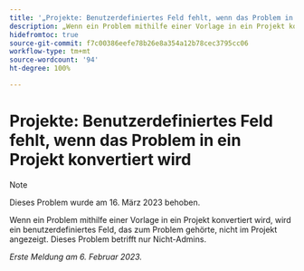 ```yaml
---
title: '„Projekte: Benutzerdefiniertes Feld fehlt, wenn das Problem in ein Projekt konvertiert wird“'
description: „Wenn ein Problem mithilfe einer Vorlage in ein Projekt konvertiert wird, wird ein benutzerdefiniertes Feld, das zum Problem gehörte, nicht im Projekt angezeigt. Dieses Problem betrifft nur Nicht-Admins.“
hidefromtoc: true
source-git-commit: f7c00386eefe78b26e8a354a12b78cec3795cc06
workflow-type: tm+mt
source-wordcount: '94'
ht-degree: 100%

---
```



# Projekte: Benutzerdefiniertes Feld fehlt, wenn das Problem in ein Projekt konvertiert wird

>[!NOTE]
>
>Dieses Problem wurde am 16. März 2023 behoben.

Wenn ein Problem mithilfe einer Vorlage in ein Projekt konvertiert wird, wird ein benutzerdefiniertes Feld, das zum Problem gehörte, nicht im Projekt angezeigt. Dieses Problem betrifft nur Nicht-Admins.

_Erste Meldung am 6. Februar 2023._

